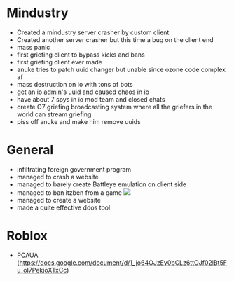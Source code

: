 [](https://cdn.discordapp.com/attachments/796869250533818418/801986737856839680/unknown.png)

# Mindustry

- Created a mindustry server crasher by custom client
- Created another server crasher but this time a bug on the client end
- mass panic
- first griefing client to bypass kicks and bans
- first griefing client ever made
- anuke tries to patch uuid changer but unable since ozone code complex af
- mass destruction on io with tons of bots
- get an io admin's uuid and caused chaos in io
- have about 7 spys in io mod team and closed chats
- create O7 griefing broadcasting system where all the griefers in the world can stream griefing
- piss off anuke and make him remove uuids

# General

- infiltrating foreign government program
- managed to crash a website
- managed to barely create Battleye emulation on client side 
- managed to ban itzben from a game 
![](https://media.discordapp.net/attachments/713346278003572777/801373178445955102/unknown.png?width=475&height=68)
- managed to create a website
- made a quite effective ddos tool

# Roblox
- PCAUA (https://docs.google.com/document/d/1_jo64OJzEv0bCLz6ttOJf02lBt5Fu_oI7PekjoXTxCc)
